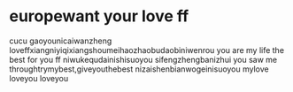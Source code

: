 # europewant your love ff
cucu
gaoyounicaiwanzheng
loveffxiangniyiqixiangshoumeihaozhaobudaobiniwenrou
you are my life
the best for you ff
niwukequdainishisuoyou
sifengzhengbanizhui
you saw me throughtrymybest,giveyouthebest
nizaishenbianwogeinisuoyou
mylove
loveyou
loveyou
